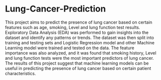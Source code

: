 # Lung-Cancer-Prediction
This project aims to predict the presence of lung cancer based on certain features such as age, smoking, Level and lung function test results. Exploratory Data Analysis (EDA) was performed to gain insights into the dataset and identify any patterns or trends. The dataset was then split into training and testing sets and Logistic Regression model and other Machine Learning model were trained and tested on the data. The feature importance was also analyzed, and it was found that smoking history, Level and lung function tests were the most important predictors of lung cancer. The results of this project suggest that machine learning models can be useful in predicting the presence of lung cancer based on certain patient characteristics.
